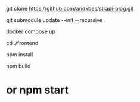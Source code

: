 git clone https://github.com/andxbes/strapi-blog.git

git submodule update --init --recursive

docker compose up 

cd ./frontend

npm install 

npm build

# or npm start 
